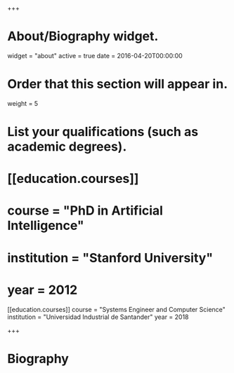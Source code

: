 +++
# About/Biography widget.
widget = "about"
active = true
date = 2016-04-20T00:00:00

# Order that this section will appear in.
weight = 5



# List your qualifications (such as academic degrees).
# [[education.courses]]
#  course = "PhD in Artificial Intelligence"
#  institution = "Stanford University"
#  year = 2012

[[education.courses]]
  course = "Systems Engineer and Computer Science"
  institution = "Universidad Industrial de Santander"
  year = 2018
  
+++
# Biography
 

